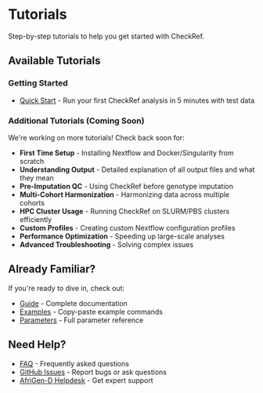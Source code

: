 # Tutorials

Step-by-step tutorials to help you get started with CheckRef.

## Available Tutorials

### Getting Started

- [Quick Start](./quick-start) - Run your first CheckRef analysis in 5 minutes with test data

### Additional Tutorials (Coming Soon)

We're working on more tutorials! Check back soon for:

- **First Time Setup** - Installing Nextflow and Docker/Singularity from scratch
- **Understanding Output** - Detailed explanation of all output files and what they mean
- **Pre-Imputation QC** - Using CheckRef before genotype imputation
- **Multi-Cohort Harmonization** - Harmonizing data across multiple cohorts
- **HPC Cluster Usage** - Running CheckRef on SLURM/PBS clusters efficiently
- **Custom Profiles** - Creating custom Nextflow configuration profiles
- **Performance Optimization** - Speeding up large-scale analyses
- **Advanced Troubleshooting** - Solving complex issues

## Already Familiar?

If you're ready to dive in, check out:

- [Guide](/guide/getting-started) - Complete documentation
- [Examples](/examples/) - Copy-paste example commands
- [Parameters](/api/parameters) - Full parameter reference

## Need Help?

- [FAQ](/guide/troubleshooting) - Frequently asked questions
- [GitHub Issues](https://github.com/AfriGen-D/checkref/issues) - Report bugs or ask questions
- [AfriGen-D Helpdesk](https://helpdesk.afrigen-d.org) - Get expert support
